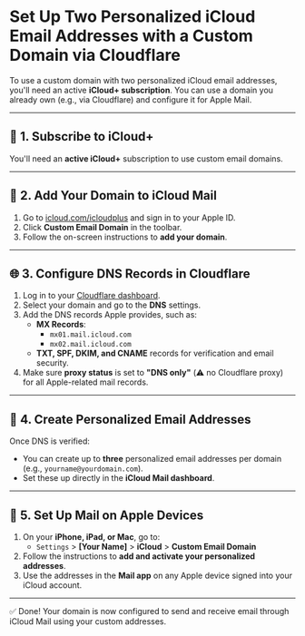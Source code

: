 # Set Up Two Personalized iCloud Email Addresses with a Custom Domain via Cloudflare

To use a custom domain with two personalized iCloud email addresses, you'll need an active **iCloud+ subscription**. You can use a domain you already own (e.g., via Cloudflare) and configure it for Apple Mail.

---

## 🔑 1. Subscribe to iCloud+

You'll need an **active iCloud+** subscription to use custom email domains.

---

## 📨 2. Add Your Domain to iCloud Mail

1. Go to [icloud.com/icloudplus](https://icloud.com/icloudplus) and sign in to your Apple ID.
2. Click **Custom Email Domain** in the toolbar.
3. Follow the on-screen instructions to **add your domain**.

---

## 🌐 3. Configure DNS Records in Cloudflare

1. Log in to your [Cloudflare dashboard](https://dash.cloudflare.com).
2. Select your domain and go to the **DNS** settings.
3. Add the DNS records Apple provides, such as:
   - **MX Records**:
     - `mx01.mail.icloud.com`
     - `mx02.mail.icloud.com`
   - **TXT, SPF, DKIM, and CNAME** records for verification and email security.
4. Make sure **proxy status** is set to **"DNS only"** (⚠️ no Cloudflare proxy) for all Apple-related mail records.

---

## 👤 4. Create Personalized Email Addresses

Once DNS is verified:

- You can create up to **three** personalized email addresses per domain (e.g., `yourname@yourdomain.com`).
- Set these up directly in the **iCloud Mail dashboard**.

---

## 📱 5. Set Up Mail on Apple Devices

1. On your **iPhone, iPad, or Mac**, go to:
   - `Settings` > **[Your Name]** > **iCloud** > **Custom Email Domain**
2. Follow the instructions to **add and activate your personalized addresses**.
3. Use the addresses in the **Mail app** on any Apple device signed into your iCloud account.

---

✅ Done! Your domain is now configured to send and receive email through iCloud Mail using your custom addresses.